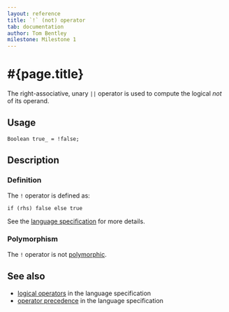 ```yaml
---
layout: reference
title: `!` (not) operator
tab: documentation
author: Tom Bentley
milestone: Milestone 1
---
```


# #{page.title}

The right-associative, unary `||` operator is used to compute the 
logical *not* of its operand.

## Usage 

    Boolean true_ = !false;

## Description

### Definition

The `!` operator is defined as:

    if (rhs) false else true

See the [language specification](#{site.urls.spec}#logicaloperators) for 
more details.

### Polymorphism

The `!` operator is not [polymorphic](/documentation/reference/operator/operator-polymorphism). 

## See also

* [logical operators](#{site.urls.spec}#logicaloperators) in the 
  language specification
* [operator precedence](#{site.urls.spec}#operatorprecedence) in the 
  language specification

